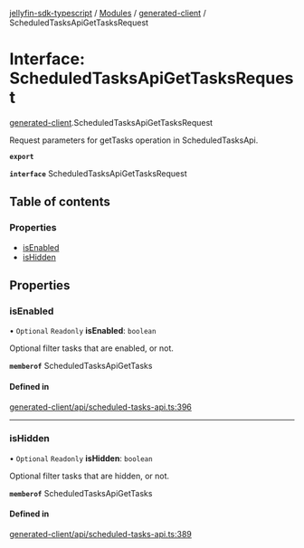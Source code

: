 [jellyfin-sdk-typescript](../README.md) / [Modules](../modules.md) / [generated-client](../modules/generated_client.md) / ScheduledTasksApiGetTasksRequest

# Interface: ScheduledTasksApiGetTasksRequest

[generated-client](../modules/generated_client.md).ScheduledTasksApiGetTasksRequest

Request parameters for getTasks operation in ScheduledTasksApi.

**`export`**

**`interface`** ScheduledTasksApiGetTasksRequest

## Table of contents

### Properties

- [isEnabled](generated_client.ScheduledTasksApiGetTasksRequest.md#isenabled)
- [isHidden](generated_client.ScheduledTasksApiGetTasksRequest.md#ishidden)

## Properties

### isEnabled

• `Optional` `Readonly` **isEnabled**: `boolean`

Optional filter tasks that are enabled, or not.

**`memberof`** ScheduledTasksApiGetTasks

#### Defined in

[generated-client/api/scheduled-tasks-api.ts:396](https://github.com/thornbill/jellyfin-sdk-typescript/blob/350a9a5/src/generated-client/api/scheduled-tasks-api.ts#L396)

___

### isHidden

• `Optional` `Readonly` **isHidden**: `boolean`

Optional filter tasks that are hidden, or not.

**`memberof`** ScheduledTasksApiGetTasks

#### Defined in

[generated-client/api/scheduled-tasks-api.ts:389](https://github.com/thornbill/jellyfin-sdk-typescript/blob/350a9a5/src/generated-client/api/scheduled-tasks-api.ts#L389)
